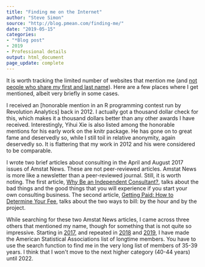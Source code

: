 ```yaml
---
title: "Finding me on the Internet"
author: "Steve Simon"
source: "http://blog.pmean.com/finding-me/"
date: "2019-05-15"
categories:
- "*Blog post"
- 2019
- Professional details
output: html_document
page_update: complete
---
```


It is worth tracking the limited number of websites that mention me (and [not people who share my first and last name][sim8]). Here are a few places where I get mentioned, albeit very briefly in some cases.

<!---More--->

I received an [honorable mention in an R programming contest run by Revolution Analytics] back in 2012. I actually got a thousand dollar check for this, which makes it a thousand dollars better than any other awards I have received. Interestingly, Yihui Xie is also listed among the honorable mentions for his early work on the knitr package. He has gone on to great fame and deservedly so, while I still toil in relative anonymity, again deservedly so. It is flattering that my work in 2012 and his were considered to be comparable.

I wrote two brief articles about consulting in the April and August 2017 issues of Amstat News. These are not peer-reviewed articles. Amstat News is more like a newsletter than a peer-reviewed journal. Still, it is worth noting. The first article, [Why Be an Independent Consultant?][sim3], talks about the bad things and the good things that you will experience if you start your own consulting business. The second article, [Getting Paid: How to Determine Your Fee][sim4], talks about the two ways to bill: by the hour and by the project.

While searching for these two Amstat News articles, I came across three others that mentioned my name, though for something that is not quite so impressive. Starting in [2017][sim5], and repeated in [2018][sim6] and [2019][sim7], I have made the American Statistical Associations list of longtime members. You have to use the search function to find me in the very long list of members of 35-39 years. I think that I won't move to the next higher category (40-44 years) until 2022.

[rev1]: https://blog.revolutionanalytics.com/2012/01/announcing-the-winners-of-the-applications-of-r-in-business-contest.html
[sim3]: https://magazine.amstat.org/blog/2017/04/01/whyconsult/
[sim4]: https://magazine.amstat.org/blog/2017/08/01/consultants-corner-getting-paid/
[sim5]: https://magazine.amstat.org/blog/2017/04/01/recognizing-the-asas-longtime-members/
[sim6]: https://magazine.amstat.org/blog/2018/04/01/longtime-members/
[sim7]: https://magazine.amstat.org/blog/2019/04/01/longtimemember19/
[sim8]: http://www.pmean.com/08/ImpossibleResume.html
